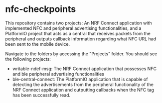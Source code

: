 # nfc-checkpoints
This repository contains two projects: An NRF Connect application with implemented NFC and peripheral advertising functionalities, and a PlatformIO project that acts as a central that receives packets from the peripheral and outputs callback information regarding what NFC URL had been sent to the mobile device.

Navigate to the folders by accessing the "Projects" folder. You should see the following projects:
- writable-ndef-msg: The NRF Connect application that possesses NFC and ble peripheral advertising functionalities
- ble-central-connect: The PlatformIO application that is capable of detecting the advertisements from the peripheral functionality of the NRF Connect application and outputting callbacks when the NFC tag has been successfully read.
